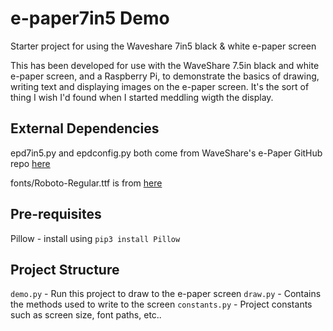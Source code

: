 # e-paper7in5 Demo
Starter project for using the Waveshare 7in5 black &amp; white e-paper screen

This has been developed for use with the WaveShare 7.5in black and white e-paper screen, and a Raspberry Pi, to demonstrate the basics of drawing, writing text and displaying images on the e-paper screen. It's the sort of thing I wish I'd found when I started meddling wigth the display.

## External Dependencies

epd7in5.py and epdconfig.py both come from WaveShare's e-Paper GitHub repo [here](https://github.com/waveshare/e-Paper)

fonts/Roboto-Regular.ttf is from [here](https://fonts.google.com/)

## Pre-requisites

Pillow - install using `pip3 install Pillow`

## Project Structure

`demo.py` - Run this project to draw to the e-paper screen
`draw.py` - Contains the methods used to write to the screen
`constants.py` - Project constants such as screen size, font paths, etc..
